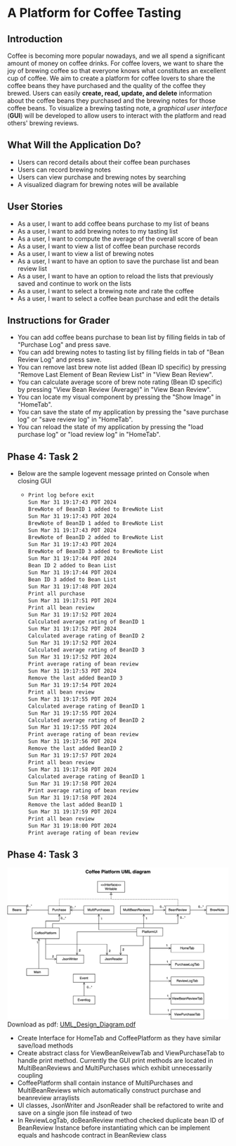 # A Platform for Coffee Tasting

## Introduction

Coffee is becoming more popular nowadays, and we all spend a significant amount of money on coffee drinks. For coffee lovers, we want to share the joy of brewing coffee so that everyone knows what constitutes an excellent cup of coffee. We aim to create a platform for coffee lovers to share the coffee beans they have purchased and the quality of the coffee they brewed. Users can easily **create, read, update, and delete** information about the coffee beans they purchased and the brewing notes for those coffee beans. To visualize a brewing tasting note, a *graphical user interface* (**GUI**) will be developed to allow users to interact with the platform and read others' brewing reviews.

## What Will the Application Do?

- Users can record details about their coffee bean purchases
- Users can record brewing notes
- Users can view purchase and brewing notes by searching
- A visualized diagram for brewing notes will be available

## User Stories
- As a user, I want to add coffee beans purchase to my list of beans
- As a user, I want to add brewing notes to my tasting list
- As a user, I want to compute the average of the overall score of bean
- As a user, I want to view a list of coffee bean purchase records
- As a user, I want to view a list of brewing notes
- As a user, I want to have an option to save the purchase list and bean review list
- As a user, I want to have an option to reload the lists that previously saved and continue to work on the lists
- As a user, I want to select a brewing note and rate the coffee
- As a user, I want to select a coffee bean purchase and edit the details


## Instructions for Grader

- You can add coffee beans purchase to bean list by filling fields in tab of "Purchase Log" and press save.
- You can add brewing notes to tasting list by filling fields in tab of "Bean Review Log" and press save.
- You can remove last brew note list added (Bean ID specific) by pressing "Remove Last Element of Bean Review List" in "View Bean Review".
- You can calculate average score of brew note rating (Bean ID specific) by pressing "View Bean Review (Average)" in "View Bean Review".
- You can locate my visual component by pressing the "Show Image" in "HomeTab".
- You can save the state of my application by pressing the "save purchase log" or "save review log" in "HomeTab".
- You can reload the state of my application by pressing the "load purchase log" or "load review log" in "HomeTab".

## Phase 4: Task 2
- Below are the sample logevent message printed on Console when closing GUI 
  -     Print log before exit 
        Sun Mar 31 19:17:43 PDT 2024
        BrewNote of BeanID 1 added to BrewNote List
        Sun Mar 31 19:17:43 PDT 2024
        BrewNote of BeanID 1 added to BrewNote List
        Sun Mar 31 19:17:43 PDT 2024
        BrewNote of BeanID 2 added to BrewNote List
        Sun Mar 31 19:17:43 PDT 2024
        BrewNote of BeanID 3 added to BrewNote List
        Sun Mar 31 19:17:44 PDT 2024
        Bean ID 2 added to Bean List
        Sun Mar 31 19:17:44 PDT 2024
        Bean ID 3 added to Bean List
        Sun Mar 31 19:17:48 PDT 2024
        Print all purchase
        Sun Mar 31 19:17:51 PDT 2024
        Print all bean review
        Sun Mar 31 19:17:52 PDT 2024
        Calculated average rating of BeanID 1
        Sun Mar 31 19:17:52 PDT 2024
        Calculated average rating of BeanID 2
        Sun Mar 31 19:17:52 PDT 2024
        Calculated average rating of BeanID 3
        Sun Mar 31 19:17:52 PDT 2024
        Print average rating of bean review
        Sun Mar 31 19:17:53 PDT 2024
        Remove the last added BeanID 3
        Sun Mar 31 19:17:54 PDT 2024
        Print all bean review
        Sun Mar 31 19:17:55 PDT 2024
        Calculated average rating of BeanID 1
        Sun Mar 31 19:17:55 PDT 2024
        Calculated average rating of BeanID 2
        Sun Mar 31 19:17:55 PDT 2024
        Print average rating of bean review
        Sun Mar 31 19:17:56 PDT 2024
        Remove the last added BeanID 2
        Sun Mar 31 19:17:57 PDT 2024
        Print all bean review
        Sun Mar 31 19:17:58 PDT 2024
        Calculated average rating of BeanID 1
        Sun Mar 31 19:17:58 PDT 2024
        Print average rating of bean review
        Sun Mar 31 19:17:58 PDT 2024
        Remove the last added BeanID 1
        Sun Mar 31 19:17:59 PDT 2024
        Print all bean review
        Sun Mar 31 19:18:00 PDT 2024
        Print average rating of bean review 

## Phase 4: Task 3
![UML_Design_Diagram.jpg](src%2FUML_Design_Diagram.jpg)
Download as pdf: [UML_Design_Diagram.pdf](src%2FUML_Design_Diagram.pdf)
- Create Interface for HomeTab and CoffeePlatform as they have similar save/load methods
- Create abstract class for ViewBeanReivewTab and ViewPurchaseTab to handle print method. Currently the GUI print methods are located in MultiBeanReviews and MultiPurchases which exhibit unnecessarily coupling
- CoffeePlatform shall contain instance of MultiPurchases and MultiBeanReviews which automatically construct purchase and beanreview arraylists
- UI classes, JsonWriter and JsonReader shall be refactored to write and save on a single json file instead of two
- In ReviewLogTab, doBeanReview method checked duplicate bean ID of BeanReview Instance before instantiating which can be implement equals and hashcode contract in BeanReview class